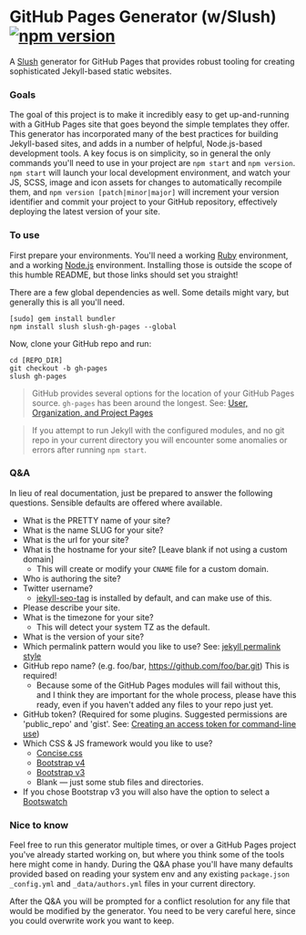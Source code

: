 # GitHub Pages Generator (w/Slush) [![npm version](https://badge.fury.io/js/slush-gh-pages.svg)](https://badge.fury.io/js/slush-gh-pages)

A [Slush](http://slushjs.github.io) generator for GitHub Pages that provides robust tooling for creating sophisticated Jekyll-based static websites.

### Goals

The goal of this project is to make it incredibly easy to get up-and-running with a GitHub Pages site that goes beyond the simple templates they offer. This generator has incorporated many of the best practices for building Jekyll-based sites, and adds in a number of helpful, Node.js-based development tools. A key focus is on simplicity, so in general the only commands you'll need to use in your project are `npm start` and `npm version`. `npm start` will launch your local development environment, and watch your JS, SCSS, image and icon assets for changes to automatically recompile them, and `npm version [patch|minor|major]` will increment your version identifier and commit your project to your GitHub repository, effectively deploying the latest version of your site.

### To use

First prepare your environments. You'll need a working [Ruby](https://github.com/github/pages-gem#1-ruby) environment, and a working [Node.js](https://gist.github.com/mshick/306171bf69cf6d901d1332f49b5c4e2d) environment. Installing those is outside the scope of this humble README, but those links should set you straight!

There are a few global dependencies as well. Some details might vary, but generally this is all you'll need.

```
[sudo] gem install bundler
npm install slush slush-gh-pages --global
```

Now, clone your GitHub repo and run:

```
cd [REPO_DIR]
git checkout -b gh-pages
slush gh-pages
```

> GitHub provides several options for the location of your GitHub Pages source. `gh-pages` has been around the longest. See: [User, Organization, and Project Pages](https://git.io/v6hek)

> If you attempt to run Jekyll with the configured modules, and no git repo in your current directory you will encounter some anomalies or errors after running `npm start`.

### Q&A

In lieu of real documentation, just be prepared to answer the following questions. Sensible defaults are offered where available.

* What is the PRETTY name of your site?
* What is the name SLUG for your site?
* What is the url for your site?
* What is the hostname for your site? [Leave blank if not using a custom domain]  
  - This will create or modify your `CNAME` file for a custom domain.
* Who is authoring the site?
* Twitter username?
  - [jekyll-seo-tag](https://github.com/jekyll/jekyll-seo-tag) is installed by default, and can make use of this. 
* Please describe your site.
* What is the timezone for your site?
  - This will detect your system TZ as the default.
* What is the version of your site?
* Which permalink pattern would you like to use? See: [jekyll permalink style](https://jekyllrb.com/docs/permalinks/#built-in-permalink-styles)
* GitHub repo name? (e.g. foo/bar, https://github.com/foo/bar.git) This is required!
  - Because some of the GitHub Pages modules will fail without this, and I think they are important for the whole process, please have this ready, even if you haven't added any files to your repo just yet.
* GitHub token? (Required for some plugins. Suggested permissions are 'public_repo' and 'gist'. See: [Creating an access token for command-line use](https://git.io/v61m7))
* Which CSS & JS framework would you like to use?  
  - [Concise.css](http://concisecss.com)
  - [Bootstrap v4](https://getbootstrap.com)
  - [Bootstrap v3](https://getbootstrap.com)
  - Blank — just some stub files and directories.
* If you chose Bootstrap v3 you will also have the option to select a [Bootswatch](https://bootswatch.com)

### Nice to know

Feel free to run this generator multiple times, or over a GitHub Pages project you've already started working on, but where you think some of the tools here might come in handy. During the Q&A phase you'll have many defaults provided based on reading your system env and any existing `package.json` `_config.yml` and `_data/authors.yml` files in your current directory. 

After the Q&A you will be prompted for a conflict resolution for any file that would be modified by the generator. You need to be very careful here, since you could overwrite work you want to keep.
